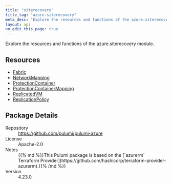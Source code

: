 ```yaml
---
title: "siterecovery"
title_tag: "azure.siterecovery"
meta_desc: "Explore the resources and functions of the azure.siterecovery module."
layout: api
no_edit_this_page: true
---
```


<!-- WARNING: this file was generated by Pulumi Docs Generator. -->
<!-- Do not edit by hand unless you're certain you know what you are doing! -->

Explore the resources and functions of the azure.siterecovery module.

<h2 id="resources">Resources</h2>
<ul class="api">
    <li><a href="fabric" title="Fabric"><span class="api-symbol api-symbol--resource"></span>Fabric</a></li>
    <li><a href="networkmapping" title="NetworkMapping"><span class="api-symbol api-symbol--resource"></span>NetworkMapping</a></li>
    <li><a href="protectioncontainer" title="ProtectionContainer"><span class="api-symbol api-symbol--resource"></span>ProtectionContainer</a></li>
    <li><a href="protectioncontainermapping" title="ProtectionContainerMapping"><span class="api-symbol api-symbol--resource"></span>ProtectionContainerMapping</a></li>
    <li><a href="replicatedvm" title="ReplicatedVM"><span class="api-symbol api-symbol--resource"></span>ReplicatedVM</a></li>
    <li><a href="replicationpolicy" title="ReplicationPolicy"><span class="api-symbol api-symbol--resource"></span>ReplicationPolicy</a></li>
</ul>

<h2 id="package-details">Package Details</h2>
<dl class="package-details">
	<dt>Repository</dt>
	<dd><a href="https://github.com/pulumi/pulumi-azure">https://github.com/pulumi/pulumi-azure</a></dd>
	<dt>License</dt>
	<dd>Apache-2.0</dd>
	<dt>Notes</dt>
	<dd>{{% md %}}This Pulumi package is based on the [`azurerm` Terraform Provider](https://github.com/hashicorp/terraform-provider-azurerm).{{% /md %}}</dd>
	<dt>Version</dt>
	<dd>4.23.0</dd>
</dl>

